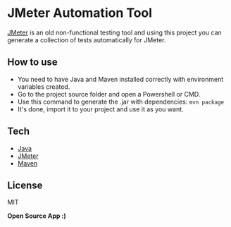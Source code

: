 # JMeter Automation Tool

[JMeter](https://jmeter.apache.org/) is an old non-functional testing tool and using this project you can generate a collection of tests automatically for JMeter.

## How to use

- You need to have Java and Maven installed correctly with environment variables created.
- Go to the project source folder and open a Powershell or CMD.
- Use this command to generate the .jar with dependencies: `mvn package`
- It's done, import it to your project and use it as you want.


## Tech

- [Java](https://www.oracle.com/java/technologies/downloads/)
- [JMeter](https://jmeter.apache.org/)
- [Maven](https://maven.apache.org/)


## License

MIT

**Open Source App :)**
